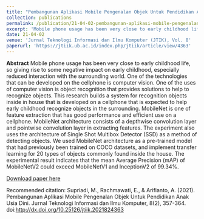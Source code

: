 ```yaml
---
title: "Pembangunan Aplikasi Mobile Pengenalan Objek Untuk Pendidikan Anak Usia Dini"
collection: publications
permalink: /publication/21-04-02-pembangunan-aplikasi-mobile-pengenalan-objek-untuk-pendidikan-anak-usia-dini
excerpt: 'Mobile phone usage has been very close to early childhood life, so giving rise to some negative impact on early childhood, especially reduced interaction with the surrounding world. One of the technologies that can be developed on the cellphone is computer vision. One of the uses of computer vision  ...'
date: 21-04-02
venue: 'Jurnal Teknologi Informasi dan Ilmu Komputer (JTIK), Vol. 8'
paperurl: 'https://jtiik.ub.ac.id/index.php/jtiik/article/view/4363'
---
```

<b>Abstract</b>
Mobile phone usage has been very close to early childhood life, so giving rise to some negative impact on early childhood, especially reduced interaction with the surrounding world. One of the technologies that can be developed on the cellphone is computer vision. One of the uses of computer vision is object recognition that provides solutions to help to recognize objects. This research builds a system for recognition objects inside in house that is developed on a cellphone that is expected to help early childhood recognize objects in the surrounding. MobileNet is one of feature extraction that has good performance and efficient use on a cellphone. MobileNet architecture consists of a depthwise convolution layer and pointwise convolution layer in extracting features. The experiment also uses the architecture of Single Shot Multibox Detector (SSD) as a method of detecting objects. We used MobileNet architecture as a pre-trained model that had previously been trained on COCO datasets, and implement transfer learning for 20 types of objects commonly found inside the house. The experimental result indicates that the mean Average Precision (mAP) of MobileNetV2 could exceed MobileNetV1 and InceptionV2 of 99.34%.

[Download paper here](https://jtiik.ub.ac.id/index.php/jtiik/article/view/4363)

Recommended citation: Supriadi, M., Rachmawati, E., & Arifianto, A. (2021). Pembangunan Aplikasi Mobile Pengenalan Objek Untuk Pendidikan Anak Usia Dini. Jurnal Teknologi Informasi dan Ilmu Komputer, 8(2), 357-364. doi:http://dx.doi.org/10.25126/jtiik.2021824363